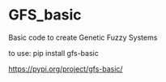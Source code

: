 # GFS_basic
Basic code to create Genetic Fuzzy Systems

to use:
pip install gfs-basic

https://pypi.org/project/gfs-basic/
